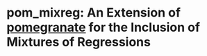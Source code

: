# pom_mixreg: An Extension of [pomegranate](https://github.com/jmschrei/pomegranate) for the Inclusion of Mixtures of Regressions


